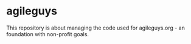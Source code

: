 # agileguys
This repository is about managing the code used for agileguys.org - an foundation with non-profit goals.
